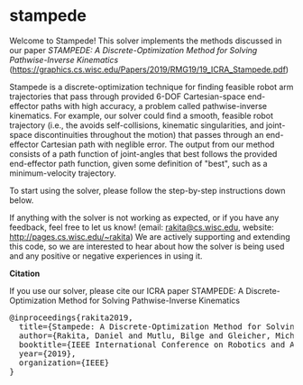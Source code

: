 # stampede


Welcome to Stampede! This solver implements the methods discussed in our paper <i> STAMPEDE: A Discrete-Optimization Method for Solving Pathwise-Inverse Kinematics </i> (https://graphics.cs.wisc.edu/Papers/2019/RMG19/19_ICRA_Stampede.pdf)


Stampede is a discrete-optimization technique for finding feasible robot arm trajectories that pass through provided 6-DOF Cartesian-space end-effector paths with high accuracy, a problem called pathwise-inverse kinematics. For example, our solver could find a smooth, feasible robot trajectory (i.e., the avoids self-collisions, kinematic singularities, and joint-space discontinuities throughout the motion) that passes through an end-effector Cartesian path with neglible error.  The output
from our method consists of a path function of joint-angles that best follows the provided end-effector path function, given some definition of "best", such as a minimum-velocity trajectory.    

To start using the solver, please follow the step-by-step instructions down below.

If anything with the solver is not working as expected, or if you have any feedback, feel free to let us know! (email: rakita@cs.wisc.edu, website: http://pages.cs.wisc.edu/~rakita)
We are actively supporting and extending this code, so we are interested to hear about how the solver is being used and any positive or negative experiences in using it.

<b> Citation </b>

If you use our solver, please cite our ICRA paper STAMPEDE: A Discrete-Optimization Method for Solving Pathwise-Inverse Kinematics

<pre>
@inproceedings{rakita2019,
  title={Stampede: A Discrete-Optimization Method for Solving Pathwise-Inverse Kinematics},
  author={Rakita, Daniel and Mutlu, Bilge and Gleicher, Michael},
  booktitle={IEEE International Conference on Robotics and Automation (ICRA)},
  year={2019},
  organization={IEEE}
}
</pre>

